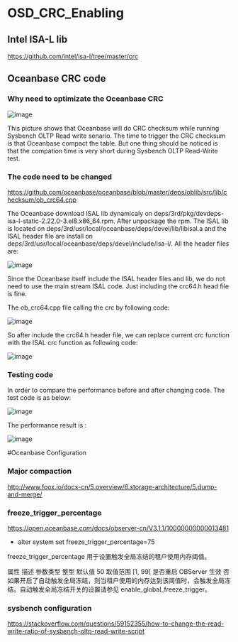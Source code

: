 # OSD_CRC_Enabling

## Intel ISA-L lib

https://github.com/intel/isa-l/tree/master/crc

## Oceanbase CRC code

### Why need to optimizate the Oceanbase CRC 

![image](https://user-images.githubusercontent.com/3771594/165459875-e93957e5-a294-4c2a-8da6-f35e24aae796.png)

This picture shows that Oceanbase will do CRC checksum while running Sysbench OLTP Read write senario. The time to trigger the CRC checksum is that Oceanbase compact the table. But one thing should be noticed is that the compation time is very short during Sysbench OLTP Read-Write test.

### The code need to be changed

https://github.com/oceanbase/oceanbase/blob/master/deps/oblib/src/lib/checksum/ob_crc64.cpp

The Oceanbase download ISAL lib dynamicaly on deps/3rd/pkg/devdeps-isa-l-static-2.22.0-3.el8.x86_64.rpm. After unpackage the rpm. The ISAL lib is located on deps/3rd/usr/local/oceanbase/deps/devel/lib/libisal.a and the ISAL header file are install on deps/3rd/usr/local/oceanbase/deps/devel/include/isa-l/. All the header files are:

![image](https://user-images.githubusercontent.com/3771594/165451093-6662a3b7-397d-447d-b52c-ba1421db28a3.png)

Since the Oceanbase itself include the ISAL header files and lib, we do not need to use the main stream ISAL code. Just including the crc64.h head file is fine. <br>

The ob_crc64.cpp file calling the crc by following code:

![image](https://user-images.githubusercontent.com/3771594/165454812-f0af6f73-6f1e-4f75-97eb-a3b3a9460956.png)

So after include the crc64.h header file, we can replace current crc function with the ISAL crc function as following code:

![image](https://user-images.githubusercontent.com/3771594/165455159-f084ff49-0c67-40ec-b7a6-a085b48d923d.png)

### Testing code
In order to compare the performance before and after changing code. The test code is as below:

![image](https://user-images.githubusercontent.com/3771594/165455966-f370bd4f-1f92-490d-b160-6cb42a2bbf7d.png)

The performance result is :

![image](https://user-images.githubusercontent.com/3771594/165456574-ba685233-2e89-49f5-b9b5-b74f85d23c9a.png)

#Oceanbase Configuration

### Major compaction 

http://www.foox.io/docs-cn/5.overview/6.storage-architecture/5.dump-and-merge/

### freeze_trigger_percentage
https://open.oceanbase.com/docs/observer-cn/V3.1.1/10000000000013481

* alter system set freeze_trigger_percentage=75

freeze_trigger_percentage 用于设置触发全局冻结的租户使用内存阈值。

属性	描述
参数类型	整型
默认值	50
取值范围	[1, 99]
是否重启 OBServer 生效	否
如果开启了自动触发全局冻结，则当租户使用的内存达到该阈值时，会触发全局冻结。自动触发全局冻结开关的设置请参见 enable_global_freeze_trigger。

### sysbench configuration

https://stackoverflow.com/questions/59152355/how-to-change-the-read-write-ratio-of-sysbench-oltp-read-write-script

